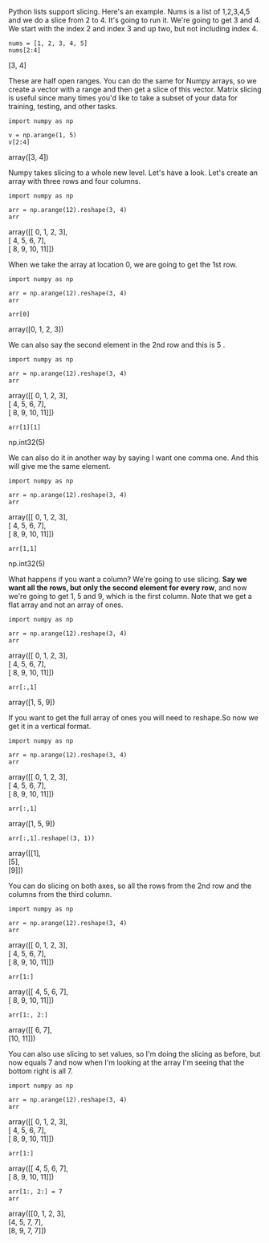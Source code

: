 Python lists support slicing. Here's an example. Nums is a list of 1,2,3,4,5 and we do a slice from 2 to 4. It's going to run it. We're going to get 3 and 4. We start with the index 2 and index 3 and up two, but not including index 4. 

```
nums = [1, 2, 3, 4, 5]
nums[2:4]
```
[3, 4]  


These are half open ranges. You can do the same for Numpy arrays, so we create a vector with a range and then get a slice of this vector. Matrix slicing is useful since many times you'd like to take a subset of your data for training, testing, and other tasks. 

```
import numpy as np

v = np.arange(1, 5)
v[2:4]
```
array([3, 4])

Numpy takes slicing to a whole new level. Let's have a look. Let's create an array with three rows and four columns. 
```
import numpy as np

arr = np.arange(12).reshape(3, 4)
arr
```
array([[ 0,  1,  2,  3],    
       [ 4,  5,  6,  7],     
       [ 8,  9, 10, 11]])      


When we take the array at location 0, we are going to get the 1st row. 

```
import numpy as np

arr = np.arange(12).reshape(3, 4)
arr

arr[0]
```
array([0, 1, 2, 3])


We can also say the second element in the 2nd row and this is 5 . 

```
import numpy as np

arr = np.arange(12).reshape(3, 4)
arr
```
array([[ 0,  1,  2,  3],   
       [ 4,  5,  6,  7],     
       [ 8,  9, 10, 11]])    

```
arr[1][1]
```
np.int32(5)
       
We can also do it in another way by saying I want one comma one. And this will give me the same element.

```
import numpy as np

arr = np.arange(12).reshape(3, 4)
arr
```
array([[ 0,  1,  2,  3],   
       [ 4,  5,  6,  7],     
       [ 8,  9, 10, 11]])    

```
arr[1,1]
```
np.int32(5)


What happens if you want a column? We're going to use slicing. **Say we want all the rows, but only the second element for every row**, and now we're going to get 1, 5 and 9, which is the first column. Note that we get a flat array and not an array of ones. 

```
import numpy as np

arr = np.arange(12).reshape(3, 4)
arr
```
array([[ 0,  1,  2,  3],   
       [ 4,  5,  6,  7],     
       [ 8,  9, 10, 11]])    

```
arr[:,1]
```
array([1, 5, 9])


If you want to get the full array of ones you will need to reshape.So now we get it in a vertical format. 

```
import numpy as np

arr = np.arange(12).reshape(3, 4)
arr
```
array([[ 0,  1,  2,  3],   
       [ 4,  5,  6,  7],     
       [ 8,  9, 10, 11]])    

```
arr[:,1]
```
array([1, 5, 9])

```
arr[:,1].reshape((3, 1))
```
array([[1],       
       [5],    
       [9]])       

You can do slicing on both axes, so all the rows from the 2nd row and the columns from the third column. 
```
import numpy as np

arr = np.arange(12).reshape(3, 4)
arr
```
array([[ 0,  1,  2,  3],      
       [ 4,  5,  6,  7],     
       [ 8,  9, 10, 11]])      

```
arr[1:]
```
array([[ 4,  5,  6,  7],     
       [ 8,  9, 10, 11]])     

```
arr[1:, 2:]
```
array([[ 6,  7],   
       [10, 11]])     


You can also use slicing to set values, so I'm doing the slicing as before, but now equals 7 and now when I'm looking at the array I'm seeing that the bottom right is all 7.

```
import numpy as np

arr = np.arange(12).reshape(3, 4)
arr
```
array([[ 0,  1,  2,  3],      
       [ 4,  5,  6,  7],     
       [ 8,  9, 10, 11]])      

```
arr[1:]
```
array([[ 4,  5,  6,  7],     
       [ 8,  9, 10, 11]])     

```
arr[1:, 2:] = 7
arr
```
array([[0, 1, 2, 3],    
       [4, 5, 7, 7],     
       [8, 9, 7, 7]])         

